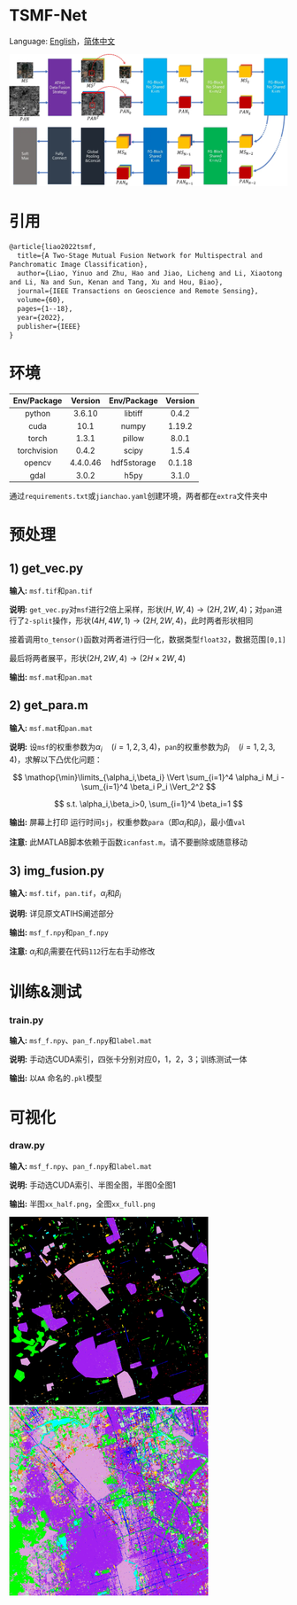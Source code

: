 # TSMF-Net

Language: [English](README_en.md)，[简体中文](README.md)

![](extra/TSMF.webp)



# 引用

```
@article{liao2022tsmf,
  title={A Two-Stage Mutual Fusion Network for Multispectral and Panchromatic Image Classification},
  author={Liao, Yinuo and Zhu, Hao and Jiao, Licheng and Li, Xiaotong and Li, Na and Sun, Kenan and Tang, Xu and Hou, Biao},
  journal={IEEE Transactions on Geoscience and Remote Sensing},
  volume={60},
  pages={1--18},
  year={2022},
  publisher={IEEE}
}
```



# 环境

| Env/Package | Version  | Env/Package | Version |
| :---------: | :------: | :---------: | :-----: |
|   python    |  3.6.10  |   libtiff   |  0.4.2  |
|    cuda     |   10.1   |    numpy    | 1.19.2  |
|    torch    |  1.3.1   |   pillow    |  8.0.1  |
| torchvision |  0.4.2   |    scipy    |  1.5.4  |
|   opencv    | 4.4.0.46 | hdf5storage | 0.1.18  |
|    gdal     |  3.0.2   |    h5py     |  3.1.0  |

通过`requirements.txt`或`jianchao.yaml`创建环境，两者都在`extra`文件夹中



# 预处理

## 1) get_vec.py

**输入:** `msf.tif`和`pan.tif`

**说明:** `get_vec.py`对`msf`进行2倍上采样，形状$(H,W,4)\to(2H,2W,4)$；对`pan`进行了`2-split`操作，形状$(4H,4W,1)\to(2H,2W,4)$，此时两者形状相同

接着调用`to_tensor()`函数对两者进行归一化，数据类型`float32`，数据范围`[0,1]`

最后将两者展平，形状$(2H,2W,4)\to(2H\times2W,4)$

**输出:** `msf.mat`和`pan.mat`



## 2) get_para.m

**输入:** `msf.mat`和`pan.mat`

**说明:** 设`msf`的权重参数为$\alpha_i\quad(i=1,2,3,4)$，`pan`的权重参数为$\beta_i\quad(i=1,2,3,4)$，求解以下凸优化问题：


$$
\mathop{\min}\limits_{\alpha_i,\beta_i} \Vert \sum_{i=1}^4 \alpha_i M_i - \sum_{i=1}^4  \beta_i P_i \Vert_2^2
$$

$$
s.t.  \alpha_i,\beta_i>0, \sum_{i=1}^4  \beta_i=1
$$

**输出:** 屏幕上打印 运行时间`sj`，权重参数`para`（即$\alpha_i$和$\beta_i$)，最小值`val`

**注意:** 此MATLAB脚本依赖于函数`icanfast.m`，请不要删除或随意移动



## 3) img_fusion.py

**输入:** `msf.tif`，`pan.tif`，$\alpha_i$和$\beta_i$

**说明:** 详见原文ATIHS阐述部分

**输出:** `msf_f.npy`和`pan_f.npy`

**注意:** $\alpha_i$和$\beta_i$需要在代码`112`行左右手动修改



# 训练&测试

### train.py

**输入:** `msf_f.npy`、`pan_f.npy`和`label.mat`

**说明:** 手动选CUDA索引，四张卡分别对应0，1，2，3；训练测试一体

**输出:** 以`AA` 命名的`.pkl`模型



# 可视化

### draw.py

**输入:** `msf_f.npy`、`pan_f.npy`和`label.mat`

**说明:** 手动选CUDA索引、半图全图，半图0全图1

**输出:** 半图`xx_half.png`，全图`xx_full.png`

<img src="viz/10_half.webp" width="360"><img src="viz/10_full.webp" width="360">

